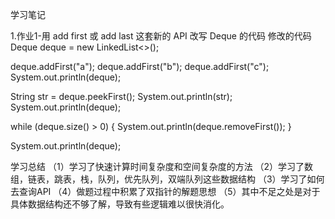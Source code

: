 学习笔记

1.作业1-用 add first 或 add last 这套新的 API 改写 Deque 的代码
修改的代码
Deque<String> deque = new LinkedList<>();

deque.addFirst("a");
deque.addFirst("b");
deque.addFirst("c");
System.out.println(deque);

String str = deque.peekFirst();
System.out.println(str);
System.out.println(deque);

while (deque.size() > 0) {
     System.out.println(deque.removeFirst());
}

System.out.println(deque);

学习总结
（1）学习了快速计算时间复杂度和空间复杂度的方法
（2）学习了数组，链表，跳表，栈，队列，优先队列，双端队列这些数据结构
（3）学习了如何去查询API
（4）做题过程中积累了双指针的解题思想
（5）其中不足之处是对于具体数据结构还不够了解，导致有些逻辑难以很快消化。